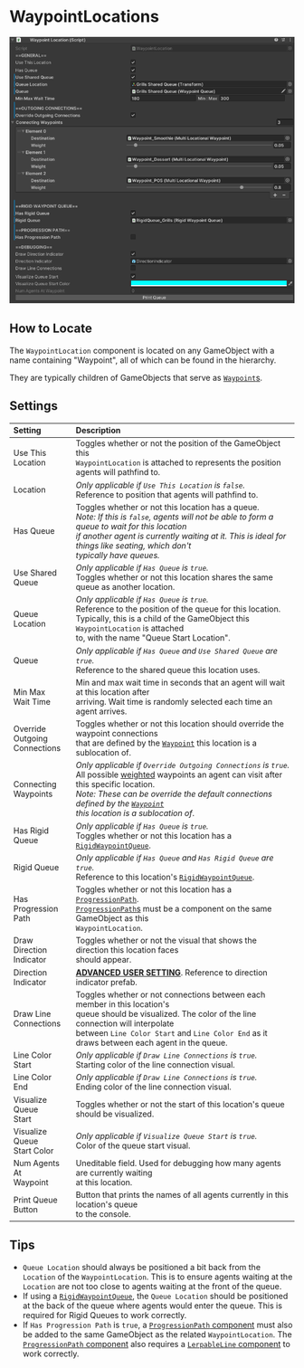 # WaypointLocations

![WaypointLocation Component](../../img/waypointLocation.png)

## How to Locate

The `WaypointLocation` component is located on any GameObject with a name containing "Waypoint", all of which can be found in the hierarchy.

They are typically children of GameObjects that serve as [`Waypoint`s](waypoints.md).

## Settings

Setting | Description
:-------- | :------------------------------------------------------------------------------------------------------------------------------------
Use This <br/>Location | Toggles whether or not the position of the GameObject this <br/>`WaypointLocation` is attached to represents the position agents will pathfind to.
Location | *Only applicable if `Use This Location` is `false`.*<br/>Reference to position that agents will pathfind to.
Has Queue | Toggles whether or not this location has a queue.<br/>*Note: If this is `false`, agents will not be able to form a queue to wait for this location <br/> if another agent is currently waiting at it.  This is ideal for things like seating, which don't <br/> typically have queues.*
Use Shared <br/>Queue | *Only applicable if `Has Queue` is `true`.*<br/>Toggles whether or not this location shares the same queue as another location.
Queue Location | *Only applicable if `Has Queue` is `true`.*<br/>Reference to the position of the queue for this location.<br/>Typically, this is a child of the GameObject this `WaypointLocation` is attached <br/> to, with the name "Queue Start Location".
Queue | *Only applicable if `Has Queue` and `Use Shared Queue` are `true`.*<br/>Reference to the shared queue this location uses.
Min Max <br/>Wait Time | Min and max wait time in seconds that an agent will wait at this location after <br/>arriving.  Wait time is randomly selected each time an agent arrives.
Override<br/>Outgoing<br/>Connections | Toggles whether or not this location should override the waypoint connections <br/>that are defined by the [`Waypoint`](waypoints.md) this location is a sublocation of.
Connecting <br/> Waypoints | *Only applicable if `Override Outgoing Connections` is `true`.*<br/>All possible [weighted](../../index.md#weights) waypoints an agent can visit after this specific location.<br/>*Note: These can be override the default connections defined by the [`Waypoint`](waypoints.md) <br/>this location is a sublocation of*.
Has Rigid<br/>Queue | *Only applicable if `Has Queue` is `true`.*<br/>Toggles whether or not this location has a [`RigidWaypointQueue`](rigid-waypoint-queues.md).
Rigid Queue | *Only applicable if `Has Queue` and `Has Rigid Queue` are `true`.*<br/>Reference to this location's [`RigidWaypointQueue`](rigid-waypoint-queues.md).
Has Progression<br/>Path | Toggles whether or not this location has a [`ProgressionPath`](progression-paths.md).<br/>[`ProgressionPath`s](progression-paths.md) must be a component on the same GameObject as this <br/>`WaypointLocation`.
Draw Direction <br/>Indicator | Toggles whether or not the visual that shows the direction this location faces <br/> should appear.
Direction <br/>Indicator | [**ADVANCED USER SETTING**](../../index.md#advanced-user-settings). Reference to direction indicator prefab.
Draw Line <br/>Connections | Toggles whether or not connections between each member in this location's<br/>queue should be visualized. The color of the line connection will interpolate <br/>between `Line Color Start` and `Line Color End` as it draws between each agent in the queue.
Line Color <br/>Start | *Only applicable if `Draw Line Connections` is `true`.*<br/>Starting color of the line connection visual.
Line Color <br/>End | *Only applicable if `Draw Line Connections` is `true`.*<br/>Ending color of the line connection visual.
Visualize Queue <br/>Start | Toggles whether or not the start of this location's queue should be visualized.
Visualize Queue <br/>Start Color | *Only applicable if `Visualize Queue Start` is `true`.*<br/>Color of the queue start visual.
Num Agents At <br/>Waypoint | Uneditable field.  Used for debugging how many agents are currently waiting <br/> at this location.
Print Queue <br/>Button | Button that prints the names of all agents currently in this location's queue <br/>to the console.

## Tips

- `Queue Location` should always be positioned a bit back from the `Location` of the `WaypointLocation`.  This is to ensure agents waiting at the `Location` are not too close to agents waiting at the front of the queue.
- If using a [`RigidWaypointQueue`](rigid-waypoint-queues.md), the `Queue Location` should be positioned at the back of the queue where agents would enter the queue.  This is required for Rigid Queues to work correctly.
- If `Has Progression Path` is `true`, a [`ProgressionPath` component](progression-paths.md) must also be added to the same GameObject as the related `WaypointLocation`.  The [`ProgressionPath` component](progression-paths.md) also requires a [`LerpableLine` component](lerpable-lines.md) to work correctly.
